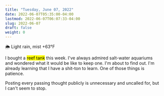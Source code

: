 ```yaml
---
title: "Tuesday, June 07, 2022"
date: 2022-06-07T05:35:00-04:00
lastmod: 2022-06-07T06:07:33-04:00
slug: 2022-06-07
draft: false
weight: 0
---
```


🌦   Light rain, mist +63°F

I bought a <mark>reef tank</mark> this week. I've always admired salt-water aquariums and wondered what it would be like to keep one. I'm about to find out. I'm already learning that I have a shit-ton to learn. One of those things is patience.

Posting every passing thought publicly is unnecessary and uncalled for, but I can't seem to stop.

[//]: # "Exported with love from a post written in Org mode"
[//]: # "- https://github.com/kaushalmodi/ox-hugo"
